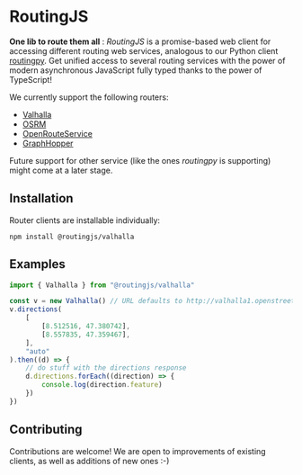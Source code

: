 # RoutingJS

**One lib to route them all** : _RoutingJS_ is a promise-based web client for accessing different
routing web services, analogous to our Python client [routingpy](https://github.com/gis-ops/routing-py). Get unified access to several routing services with the power of modern asynchronous JavaScript fully typed thanks to the power of TypeScript!

We currently support the following routers:

-   [Valhalla](https://github.com/valhalla/valhalla)
-   [OSRM](http://project-osrm.org)
-   [OpenRouteService](https://openrouteservice.org)
-   [GraphHopper](https://graphhopper.com)

Future support for other service (like the ones _routingpy_ is supporting) might come at a later stage.

## Installation

Router clients are installable individually:

```
npm install @routingjs/valhalla
```

## Examples

```js
import { Valhalla } from "@routingjs/valhalla"

const v = new Valhalla() // URL defaults to http://valhalla1.openstreetmap.de
v.directions(
    [
        [8.512516, 47.380742],
        [8.557835, 47.359467],
    ],
    "auto"
).then((d) => {
    // do stuff with the directions response
    d.directions.forEach((direction) => {
        console.log(direction.feature)
    })
})
```

## Contributing

Contributions are welcome! We are open to improvements of existing clients, as well as additions of
new ones :-)
